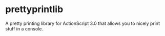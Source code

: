 prettyprintlib
==============

A pretty printing library for ActionScript 3.0
that allows you to nicely print stuff in a console.


